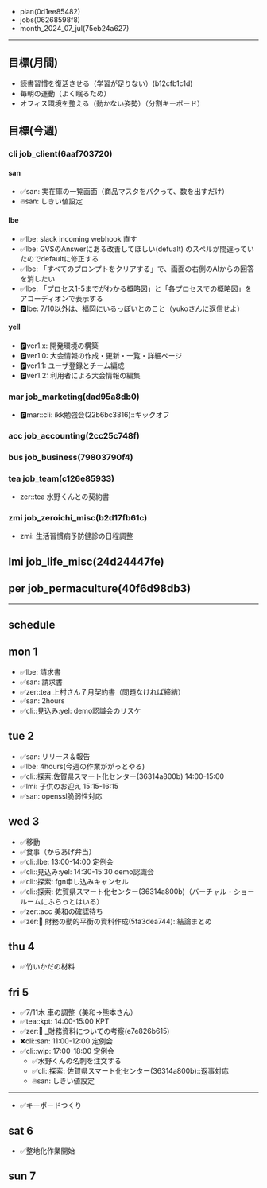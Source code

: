 
- plan(0d1ee85482)
- jobs(06268598f8)
- month_2024_07_jul(75eb24a627)
---


## 目標(月間)
- 読書習慣を復活させる（学習が足りない）(b12cfb1c1d)
- 毎朝の運動（よく眠るため）
- オフィス環境を整える（動かない姿勢）（分割キーボード）

## 目標(今週)
### cli job_client(6aaf703720)
#### san
- ✅san: 実在庫の一覧画面（商品マスタをパクって、数を出すだけ）
- 🔥san: しきい値設定
#### lbe
- ✅lbe: slack incoming webhook 直す
- ✅lbe: GVSのAnswerにある改善してほしい(defualt) のスペルが間違っていたのでdefaultに修正する
- ✅lbe: 「すべてのプロンプトをクリアする」で、画面の右側のAIからの回答を消したい
- ✅lbe: 「プロセス1-5までがわかる概略図」と「各プロセスでの概略図」をアコーディオンで表示する
- 🅿️lbe: 7/10以外は、福岡にいるっぽいとのこと（yukoさんに返信せよ）
#### yell
- 🅿️ver1.x: 開発環境の構築
- 🅿️ver1.0: 大会情報の作成・更新・一覧・詳細ページ
- 🅿️ver1.1: ユーザ登録とチーム編成
- 🅿️ver1.2: 利用者による大会情報の編集
### mar job_marketing(dad95a8db0)
- 🅿️mar::cli: ikk勉強会(22b6bc3816)::キックオフ
### acc job_accounting(2cc25c748f)
### bus job_business(79803790f4)
### tea job_team(c126e85933)
- zer::tea 水野くんとの契約書
### zmi job_zeroichi_misc(b2d17fb61c)
- zmi: 生活習慣病予防健診の日程調整
## lmi job_life_misc(24d24447fe)
## per job_permaculture(40f6d98db3)


---
## schedule
## mon 1
- ✅lbe: 請求書
- ✅san: 請求書
- ✅zer::tea 上村さん７月契約書（問題なければ締結）
- ✅san: 2hours
- ✅cli::見込み:yel: demo認識会のリスケ

## tue 2
- ✅san: リリース＆報告
- ✅lbe: 4hours(今週の作業ががっとやる)
- ✅cli::探索:佐賀県スマート化センター(36314a800b) 14:00-15:00
- ✅lmi: 子供のお迎え 15:15-16:15
- ✅san: openssl脆弱性対応

## wed 3
- ✅移動
- ✅食事（からあげ弁当）
- ✅cli::lbe: 13:00-14:00 定例会
- ✅cli::見込み:yel: 14:30-15:30 demo認識会
- ✅cli::探索: fgn申し込みキャンセル
- ✅cli::探索: 佐賀県スマート化センター(36314a800b)（バーチャル・ショールームにふらっとはいる）
- ✅zer::acc 美和の確認待ち
- ✅zer::bus: 財務の動的平衡の資料作成(5fa3dea744)::結論まとめ

## thu 4
- ✅竹いかだの材料


## fri 5
- ✅7/11木 車の調整（美和→熊本さん）
- ✅tea::kpt: 14:00-15:00 KPT
- ✅zer::bus: _財務資料についての考察(e7e826b615)
- ❌cli::san: 11:00-12:00 定例会
- ✅cli::wip: 17:00-18:00 定例会
  - ✅水野くんの名刺を注文する
  - ✅cli::探索: 佐賀県スマート化センター(36314a800b)::返事対応
  - 🔥san: しきい値設定
---
- ✅キーボードつくり

## sat 6
- ✅整地化作業開始

## sun 7

